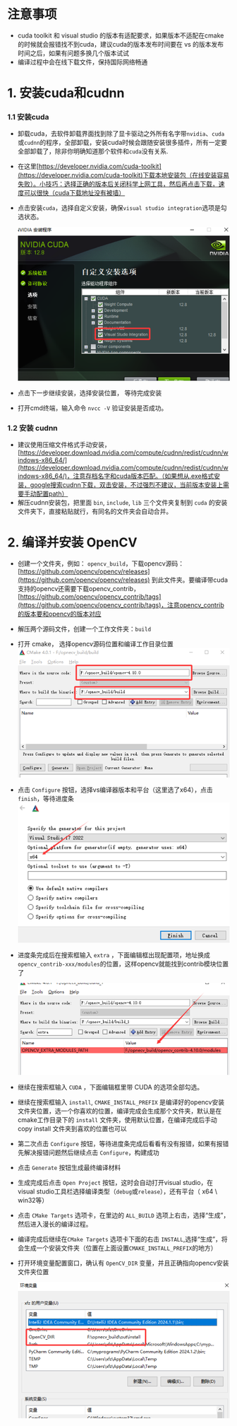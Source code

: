 # 注意事项
- cuda toolkit 和 visual studio 的版本有适配要求，如果版本不适配在cmake的时候就会报错找不到cuda，建议cuda的版本发布时间要在 vs 的版本发布时间之后，如果有问题多换几个版本试试
- 编译过程中会在线下载文件，保持国际网络畅通

# 1. 安装cuda和cudnn
### 1.1 安装cuda
- 卸载cuda，去软件卸载界面找到除了显卡驱动之外所有名字带`nvidia`、`cuda`或`cudnn`的程序，全部卸载，安装cuda时候会跟随安装很多插件，所有一定要全部卸载了，除非你明确知道那个软件和`cuda`没有关系.
- 在这里[https://developer.nvidia.com/cuda-toolkit](https://developer.nvidia.com/cuda-toolkit)下载本地安装包（在线安装容易失败）。小技巧：选择正确的版本后关闭科学上网工具，然后再点击下载，速度可以很快（cuda下载地址没有被墙）
- 点击安装`cuda`，选择自定义安装，确保`visual studio integration`选项是勾选状态。

    ![tu](https://github.com/xufuzhi/nootbook/blob/images/all_images/1.png)


- 点击下一步继续安装，选择安装位置， 等待完成安装
- 打开cmd终端，输入命令 `nvcc -V` 验证安装是否成功。
### 1.2 安装 cudnn
- 建议使用压缩文件格式手动安装，[https://developer.download.nvidia.com/compute/cudnn/redist/cudnn/windows-x86_64/](https://developer.download.nvidia.com/compute/cudnn/redist/cudnn/windows-x86_64/)，注意存档名字和cuda版本匹配。（如果想从.exe格式安装，google搜索cudnn下载，双击安装，不过强烈不建议，当前版本安装上需要手动配置path）
- 解压cudnn安装包，把里面 `bin`, `include`, `lib` 三个文件夹复制到 `cuda` 的安装文件夹下，直接粘贴就行，有同名的文件夹会自动合并。

# 2. 编译并安装 OpenCV
- 创建一个文件夹，例如： `opencv_build`，下载opencv源码： [https://github.com/opencv/opencv/releases](https://github.com/opencv/opencv/releases) 到此文件夹。要编译带cuda支持的opencv还需要下载opencv_contrib，[https://github.com/opencv/opencv_contrib/tags](https://github.com/opencv/opencv_contrib/tags)，注意opencv_contrib的版本要和opencv的版本对应
- 解压两个源码文件，创建一个工作文件夹：`build`
- 打开 cmake， 选择opencv源码位置和编译工作目录位置
    ![](https://github.com/xufuzhi/nootbook/blob/images/all_images/2.png)

- 点击 `Configure` 按钮，选择vs编译器版本和平台（这里选了x64），点击`finish`，等待进度条
    ![](https://github.com/xufuzhi/nootbook/blob/images/all_images/3.png)

- 进度条完成后在搜索框输入 `extra` ，下面编辑框出现配置项，地址换成`opencv_contrib-xxx/modules`的位置，这样opencv就能找到contrib模块位置了

    ![](https://github.com/xufuzhi/nootbook/blob/images/all_images/4.png)
- 继续在搜索框输入 `CUDA` ，下面编辑框里带 CUDA 的选项全部勾选。
- 继续在搜索框输入 `install`, `CMAKE_INSTALL_PREFIX` 是编译好的opencv安装文件夹位置，选一个你喜欢的位置，编译完成会生成那个文件夹，默认是在cmake工作目录下的 `install` 文件夹，使用默认位置，在编译完成后手动copy install 文件夹到喜欢的位置也可以
- 第二次点击 `Configure` 按钮，等待进度条完成后看看有没有报错，如果有报错先解决报错问题然后继续点击 `Configure`，构建成功
- 点击 `Generate` 按钮生成最终编译材料
- 生成完成后点击 `Open Project` 按钮，这时会自动打开visual studio，在visual studio工具栏选择编译类型（`debug`或`release`），还有平台（ x64 \ win32等）
- 点击 `CMake Targets` 选项卡，在里边的 `ALL_BUILD` 选项上右击，选择“生成”，然后进入漫长的编译过程。
- 编译完成后继续在`CMake Targets` 选项卡下面的右击 `INSTALL`,选择“生成”，将会生成一个安装文件夹（位置在上面设置`CMAKE_INSTALL_PREFIX`的地方）
- 打开环境变量配置窗口，确认有 `OpenCV_DIR` 变量，并且正确指向opencv安装文件夹位置

    ![](https://github.com/xufuzhi/nootbook/blob/images/all_images/5.png)
